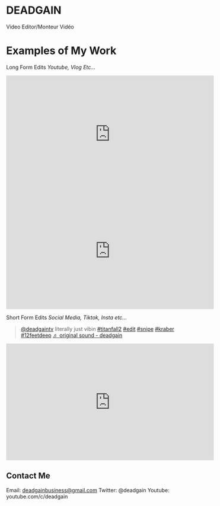# DEADGAIN
Video Editor/Monteur Vidéo

# Examples of My Work
Long Form Edits 
_Youtube, Vlog Etc..._
<iframe width="560" height="315" src="https://www.youtube.com/embed/ZBhkGvb0eUU" title="YouTube video player" frameborder="0" allow="accelerometer; autoplay; clipboard-write; encrypted-media; gyroscope; picture-in-picture" allowfullscreen></iframe>

<iframe width="560" height="315" src="https://www.youtube.com/embed/RcGhMLq6ZGc" title="YouTube video player" frameborder="0" allow="accelerometer; autoplay; clipboard-write; encrypted-media; gyroscope; picture-in-picture" allowfullscreen></iframe>

Short Form Edits
_Social Media, Tiktok, Insta etc..._
<blockquote class="tiktok-embed" cite="https://www.tiktok.com/@deadgaintv/video/6936438143675534597" data-video-id="6936438143675534597" style="max-width: 605px;min-width: 325px;" > <section> <a target="_blank" title="@deadgaintv" href="https://www.tiktok.com/@deadgaintv">@deadgaintv</a> literally just vibin <a title="titanfall2" target="_blank" href="https://www.tiktok.com/tag/titanfall2">#titanfall2</a> <a title="edit" target="_blank" href="https://www.tiktok.com/tag/edit">#edit</a> <a title="snipe" target="_blank" href="https://www.tiktok.com/tag/snipe">#snipe</a> <a title="kraber" target="_blank" href="https://www.tiktok.com/tag/kraber">#kraber</a> <a title="12feetdeep" target="_blank" href="https://www.tiktok.com/tag/12feetdeep">#12feetdeep</a> <a target="_blank" title="♬ original sound - deadgain" href="https://www.tiktok.com/music/original-sound-6936437978705185542">♬ original sound - deadgain</a> </section> </blockquote> <script async src="https://www.tiktok.com/embed.js"></script>

<iframe width="560" height="315" src="https://youtube.com/shorts/AwU7OTHk-cc?feature=share" frameborder="0" allow="autoplay; encrypted-media" allowfullscreen></iframe>

## Contact Me
Email: deadgainbusiness@gmail.com
Twitter: @deadgain
Youtube: youtube.com/c/deadgain
